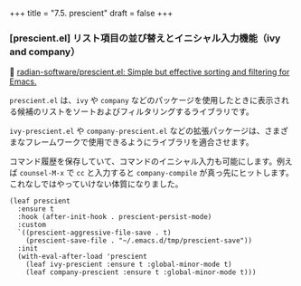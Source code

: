 +++
title = "7.5. prescient"
draft = false
+++
### [prescient.el] リスト項目の並び替えとイニシャル入力機能（ivy and company）
🔗 [radian-software/prescient.el: Simple but effective sorting and filtering for Emacs.](https://github.com/radian-software/prescient.el) 

`prescient.el` は、`ivy` や `company` などのパッケージを使用したときに表示される候補のリストをソートおよびフィルタリングするライブラリです。

`ivy-prescient.el` や `company-prescient.el` などの拡張パッケージは、さまざまなフレームワークで使用できるようにライブラリを適合させます。

コマンド履歴を保存していて、コマンドのイニシャル入力も可能にします。例えば `counsel-M-x` で `cc` と入力すると `company-compile` が真っ先にヒットします。これなしではやっていけない体質になりました。
 
```elisp
(leaf prescient
  :ensure t
  :hook (after-init-hook . prescient-persist-mode)
  :custom
  `((prescient-aggressive-file-save . t)
	(prescient-save-file . "~/.emacs.d/tmp/prescient-save"))
  :init
  (with-eval-after-load 'prescient
	(leaf ivy-prescient :ensure t :global-minor-mode t)
	(leaf company-prescient :ensure t :global-minor-mode t)))
```
